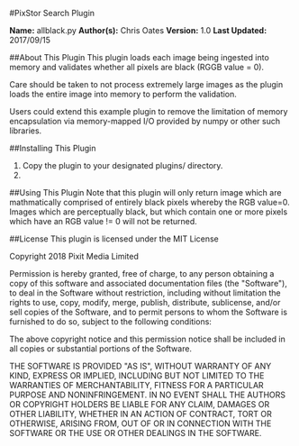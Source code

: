 #PixStor Search Plugin

**Name:** allblack.py
**Author(s):** Chris Oates
**Version:** 1.0
**Last Updated:** 2017/09/15

##About This Plugin
This plugin loads each image being ingested into memory and validates whether all pixels are black (RGGB value = 0).

Care should be taken to not process extremely large images as the plugin loads the entire image into memory to perform the validation.

Users could extend this example plugin to remove the limitation of memory encapsulation via memory-mapped I/O provided by numpy or other such libraries.

##Installing This Plugin
1. Copy the plugin to your designated plugins/ directory.
2. 

##Using This Plugin
Note that this plugin will only return image which are mathmatically comprised of entirely black pixels whereby the RGB value=0. Images which are perceptually black, but which contain one or more pixels which have an RGB value != 0 will not be returned.

##License
This plugin is licensed under the MIT License

Copyright 2018 Pixit Media Limited

Permission is hereby granted, free of charge, to any person obtaining a copy of this software and associated documentation files (the "Software"), to deal in the Software without restriction, including without limitation the rights to use, copy, modify, merge, publish, distribute, sublicense, and/or sell copies of the Software, and to permit persons to whom the Software is furnished to do so, subject to the following conditions:

The above copyright notice and this permission notice shall be included in all copies or substantial portions of the Software.

THE SOFTWARE IS PROVIDED "AS IS", WITHOUT WARRANTY OF ANY KIND, EXPRESS OR IMPLIED, INCLUDING BUT NOT LIMITED TO THE WARRANTIES OF MERCHANTABILITY, FITNESS FOR A PARTICULAR PURPOSE AND NONINFRINGEMENT. IN NO EVENT SHALL THE AUTHORS OR COPYRIGHT HOLDERS BE LIABLE FOR ANY CLAIM, DAMAGES OR OTHER LIABILITY, WHETHER IN AN ACTION OF CONTRACT, TORT OR OTHERWISE, ARISING FROM, OUT OF OR IN CONNECTION WITH THE SOFTWARE OR THE USE OR OTHER DEALINGS IN THE SOFTWARE.